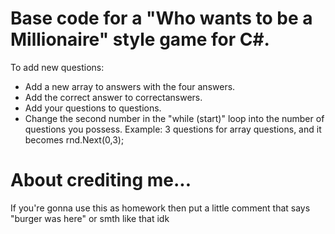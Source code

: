 # Base code for a "Who wants to be a Millionaire" style game for C#.

To add new questions:

- Add a new array to answers with the four answers.
- Add the correct answer to correctanswers.
- Add your questions to questions.
- Change the second number in the "while (start)" loop into the number of questions you possess. Example: 3 questions for array questions, and it becomes rnd.Next(0,3);

# About crediting me...

If you're gonna use this as homework then put a little comment that says "burger was here" or smth like that idk


